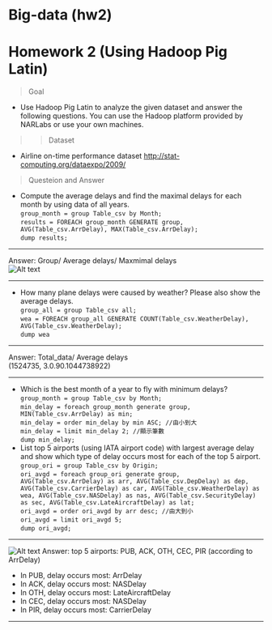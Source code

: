 # Big-data (hw2)

# Homework 2 (Using Hadoop Pig Latin)
> Goal
* Use Hadoop Pig Latin to analyze the given dataset and answer the following questions. You can use the Hadoop platform provided by NARLabs or use your own machines.
>> Dataset
* Airline on-time performance dataset
http://stat-computing.org/dataexpo/2009/
> Questeion and Answer
* Compute the average delays and find the maximal delays for each month by using data of all years.  
`group_month = group Table_csv by Month;`  
`results = FOREACH group_month GENERATE group, AVG(Table_csv.ArrDelay), MAX(Table_csv.ArrDelay);`  
`dump results;`  
***
Answer: Group/ Average delays/ Maxmimal delays  
![Alt text](https://i.imgur.com/7QaH2sR.jpg)
***
* How many plane delays were caused by weather? Please also show the average delays.  
`group_all = group Table_csv all;`  
`wea = FOREACH group_all GENERATE COUNT(Table_csv.WeatherDelay), AVG(Table_csv.WeatherDelay);`  
`dump wea`  
***
Answer: Total_data/ Average delays  
(1524735, 3.0.90.1044738922)
***
* Which is the best month of a year to fly with minimum delays?   
`group_month = group Table_csv by Month;`   
`min_delay = foreach group_month generate group, MIN(Table_csv.ArrDelay) as min;`   
`min_delay = order min_delay by min ASC; //由小到大`   
`min_delay = limit min_delay 2; //顯示筆數`   
`dump min_delay;`   
* List top 5 airports (using IATA airport code) with largest average delay  and show which type of delay occurs most for each of the top 5 airport.   
`group_ori = group Table_csv by Origin;`      
`ori_avgd = foreach group_ori generate group, 
AVG(Table_csv.ArrDelay) as arr,
AVG(Table_csv.DepDelay) as dep,
AVG(Table_csv.CarrierDelay) as car,
AVG(Table_csv.WeatherDelay) as wea,
AVG(Table_csv.NASDelay) as nas,
AVG(Table_csv.SecurityDelay) as sec,
AVG(Table_csv.LateAircraftDelay) as lat;`   
`ori_avgd = order ori_avgd by arr desc; //由大到小`   
`ori_avgd = limit ori_avgd 5;`   
`dump ori_avgd;`   
***
![Alt text](https://i.imgur.com/GkxNR6s.png)
Answer:
top 5 airports: PUB, ACK, OTH, CEC, PIR (according to ArrDelay)
* In PUB, delay occurs most: ArrDelay
* In ACK, delay occurs most: NASDelay
* In OTH, delay occurs most: LateAircraftDelay
* In CEC, delay occurs most: NASDelay
*	In PIR, delay occurs most: CarrierDelay
***
